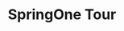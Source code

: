 ---
title: "SpringOne Tour"
type: "tanzu-tv-show"
streaming: true
id: "springone-tour"
description: Join us the third week of each month for a two-day, live event where your cloud native community favorites go in depth on different topics.
teaser: Live Every Third Wed-Thu at 9am PT
image: "/images/tanzu-tv/shows/springone-tour.png"
weight: 2
---